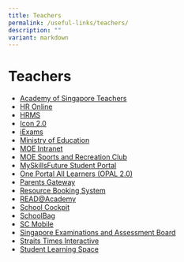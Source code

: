 ```yaml
---
title: Teachers
permalink: /useful-links/teachers/
description: ""
variant: markdown
---
```

# Teachers
*    <a href="https://academyofsingaporeteachers.moe.edu.sg/" target="_blank">Academy of Singapore Teachers</a>
*    <a href="https://intranet.moe.gov.sg/hronline/Pages/Home.aspx" target="_blank">HR Online</a>
*    <a href="https://hrms.moe.gov.sg/" target="_blank">HRMS</a>
*    <a href="https://icon.moe.edu.sg/" target="_blank">Icon 2.0</a>
*    <a href="https://iexams.moe.gov.sg/xe/login.do" target="_blank">iExams</a>
*    <a href="https://www.moe.gov.sg/" target="_blank">Ministry of Education</a>
*    <a href="https://intranet.moe.gov.sg/" target="_blank">MOE Intranet</a>
*   <a href="https://www.mesrc.net/" target="_blank">MOE Sports and Recreation Club</a>
*   <a href="https://www.myskillsfuture.gov.sg/content/student/en/secondary.html" target="_blank">MySkillsFuture Student Portal	</a>
*   <a href="https://idm.opal2.moe.edu.sg/" target="_blank">One Portal All Learners (OPAL 2.0)</a>
*   <a href="https://pg.moe.edu.sg/" target="_blank">Parents Gateway</a>
*   <a href="https://rbs.avero-tech.com/" target="_blank">Resource Booking System</a>
*   <a href="https://readacademy.moe.edu.sg/" target="_blank">READ@Academy</a>
*   <a href="https://schoolcockpit.moe.gov.sg/" target="_blank">School Cockpit</a> 
*   <a href="https://www.schoolbag.sg/" target="_blank">SchoolBag</a> 
*   <a href="https://scmobile.moe.edu.sg/" target="_blank">SC Mobile</a>
*   <a href="https://www.seab.gov.sg/" target="_blank">Singapore Examinations and Assessment Board</a>
*   <a href="http://www.straitstimes.com/" target="_blank">Straits Times Interactive</a>
*   <a href="https://vle.learning.moe.edu.sg/login" target="_blank">Student Learning Space</a>